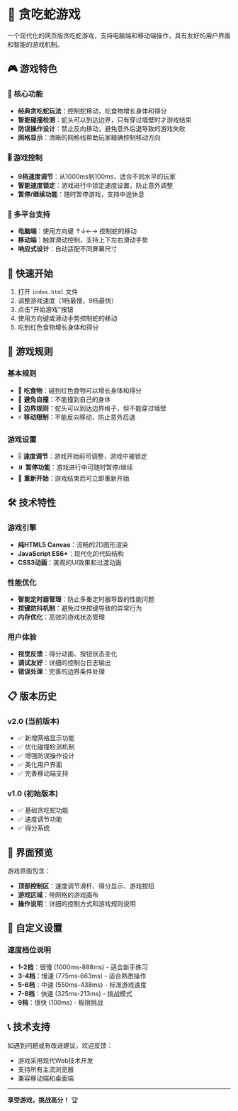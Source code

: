 # 🐍 贪吃蛇游戏
一个现代化的网页版贪吃蛇游戏，支持电脑端和移动端操作，具有友好的用户界面和智能的游戏机制。

## 🎮 游戏特色

### 🎯 核心功能
- **经典贪吃蛇玩法**：控制蛇移动，吃食物增长身体和得分
- **智能碰撞检测**：蛇头可以到达边界，只有穿过墙壁时才游戏结束
- **防误操作设计**：禁止反向移动，避免意外后退导致的游戏失败
- **网格显示**：清晰的网格线帮助玩家精确控制移动方向

### 🎚️ 游戏控制
- **9档速度调节**：从1000ms到100ms，适合不同水平的玩家
- **智能速度锁定**：游戏进行中锁定速度设置，防止意外调整
- **暂停/继续功能**：随时暂停游戏，支持中途休息

### 📱 多平台支持
- **电脑端**：使用方向键 ↑↓←→ 控制蛇的移动
- **移动端**：触屏滑动控制，支持上下左右滑动手势
- **响应式设计**：自动适配不同屏幕尺寸

## 🚀 快速开始

1. 打开 `index.html` 文件
2. 调整游戏速度（1档最慢，9档最快）
3. 点击"开始游戏"按钮
4. 使用方向键或滑动手势控制蛇的移动
5. 吃到红色食物增长身体和得分

## 🎯 游戏规则

### 基本规则
- 🍎 **吃食物**：碰到红色食物可以增长身体和得分
- 🚫 **避免自撞**：不能撞到自己的身体
- 🧱 **边界规则**：蛇头可以到达边界格子，但不能穿过墙壁
- ⚡ **移动限制**：不能反向移动，防止意外后退

### 游戏设置
- 🎚️ **速度调节**：游戏开始前可调整，游戏中被锁定
- ⏸️ **暂停功能**：游戏进行中可随时暂停/继续
- 🔄 **重新开始**：游戏结束后可立即重新开始

## 🛠️ 技术特性

### 游戏引擎
- **纯HTML5 Canvas**：流畅的2D图形渲染
- **JavaScript ES6+**：现代化的代码结构
- **CSS3动画**：美观的UI效果和过渡动画

### 性能优化
- **智能定时器管理**：防止多重定时器导致的性能问题
- **按键防抖机制**：避免过快按键导致的异常行为
- **内存优化**：高效的游戏状态管理

### 用户体验
- **视觉反馈**：得分动画、按钮状态变化
- **调试友好**：详细的控制台日志输出
- **错误处理**：完善的边界条件处理

## 📋 版本历史

### v2.0 (当前版本)
- ✅ 新增网格显示功能
- ✅ 优化碰撞检测机制
- ✅ 增强防误操作设计
- ✅ 美化用户界面
- ✅ 完善移动端支持

### v1.0 (初始版本)
- ✅ 基础贪吃蛇功能
- ✅ 速度调节功能
- ✅ 得分系统

## 🎨 界面预览

游戏界面包含：
- **顶部控制区**：速度调节滑杆、得分显示、游戏按钮
- **游戏区域**：带网格的游戏画布
- **操作说明**：详细的控制方式和游戏规则说明

## 🔧 自定义设置

### 速度档位说明
- **1-2档**：很慢 (1000ms-888ms) - 适合新手练习
- **3-4档**：慢速 (775ms-663ms) - 适合熟悉操作
- **5-6档**：中速 (550ms-438ms) - 标准游戏速度
- **7-8档**：快速 (325ms-213ms) - 挑战模式
- **9档**：很快 (100ms) - 极限挑战

## 📞 技术支持

如遇到问题或有改进建议，欢迎反馈：
- 游戏采用现代Web技术开发
- 支持所有主流浏览器
- 兼容移动端和桌面端

---

**享受游戏，挑战高分！** 🏆